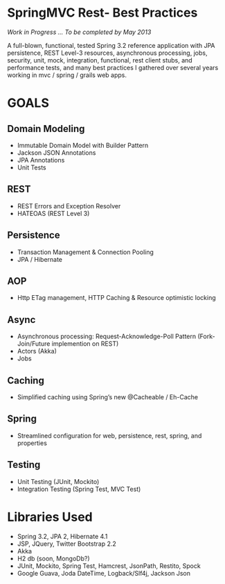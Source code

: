 SpringMVC Rest- Best Practices
=============================
_Work in Progress ... To be completed by May 2013_

A full-blown, functional, tested Spring 3.2 reference application with JPA persistence, REST Level-3 resources, asynchronous processing, jobs, security, unit, mock, integration, functional, rest client stubs, and performance tests, and many best practices I gathered over several years working in mvc / spring / grails web apps.

# GOALS

## Domain Modeling
- Immutable Domain Model with Builder Pattern
- Jackson JSON Annotations
- JPA Annotations
- Unit Tests
 
## REST 
- REST Errors and Exception Resolver 
- HATEOAS (REST Level 3)

## Persistence
- Transaction Management & Connection Pooling
- JPA / Hibernate 

## AOP
- Http ETag management, HTTP Caching & Resource optimistic locking

## Async
- Asynchronous processing: Request-Acknowledge-Poll Pattern (Fork-Join/Future implemention on REST)
- Actors (Akka)
- Jobs

## Caching
- Simplified caching using Spring’s new @Cacheable / Eh-Cache

## Spring
- Streamlined configuration for web, persistence, rest, spring, and properties

## Testing
- Unit Testing (JUnit, Mockito)
- Integration Testing (Spring Test, MVC Test)

# Libraries Used
- Spring 3.2, JPA 2, Hibernate 4.1
- JSP, JQuery, Twitter Bootstrap 2.2
- Akka
- H2 db (soon, MongoDb?)
- JUnit, Mockito, Spring Test, Hamcrest, JsonPath, Restito, Spock
- Google Guava, Joda DateTime, Logback/Slf4j, Jackson Json
